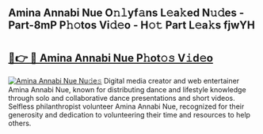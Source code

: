 ## Amina Annabi Nue O𝚗𝚕yf𝚊ns L𝚎a𝚔ed N𝚞𝚍es - Part-8mP P𝚑𝚘tos Vi𝚍𝚎o - H𝚘𝚝 Part L𝚎a𝚔s fjwYH

# <h2><a href="http://kfdfjho.oniu.top/?m=Amina+Annabi+Nue">🔗👉 🔴 Amina Annabi Nue P𝚑ot𝚘𝚜 V𝚒d𝚎o</a></h2>

[![Amina Annabi Nue Nu𝚍e𝚜](https://i.imgur.com/0qMVB7G.gif)](http://kfdfjho.oniu.top/?m=Amina+Annabi+Nue)
Digital media creator and web entertainer Amina Annabi Nue, known for distributing dance and lifestyle knowledge through solo and collaborative dance presentations and short videos. Selfless philanthropist volunteer Amina Annabi Nue, recognized for their generosity and dedication to volunteering their time and resources to help others.  
